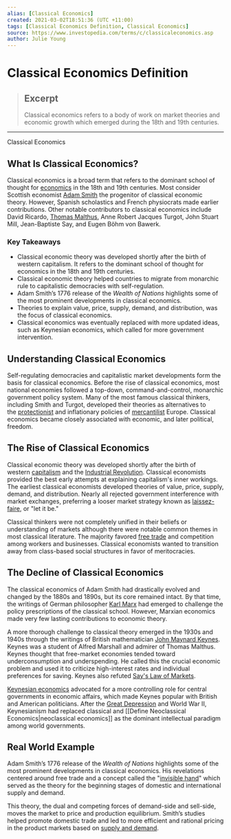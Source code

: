 ```yaml
---
alias: [Classical Economics]
created: 2021-03-02T18:51:36 (UTC +11:00)
tags: [Classical Economics Definition, Classical Economics]
source: https://www.investopedia.com/terms/c/classicaleconomics.asp
author: Julie Young
---
```


# Classical Economics Definition

> ## Excerpt
> Classical economics refers to a body of work on market theories and economic growth which emerged during the 18th and 19th centuries.

---

Classical Economics
## What Is Classical Economics?

Classical economics is a broad term that refers to the dominant school of thought for [economics](https://www.investopedia.com/terms/e/economics.asp) in the 18th and 19th centuries. Most consider Scottish economist [Adam Smith](https://www.investopedia.com/updates/adam-smith-economics/) the progenitor of classical economic theory. However, Spanish scholastics and French physiocrats made earlier contributions. Other notable contributors to classical economics include David Ricardo, [Thomas Malthus](https://www.investopedia.com/terms/t/thomas-malthus.asp), Anne Robert Jacques Turgot, John Stuart Mill, Jean-Baptiste Say, and Eugen Böhm von Bawerk.

### Key Takeaways

-   Classical economic theory was developed shortly after the birth of western capitalism. It refers to the dominant school of thought for economics in the 18th and 19th centuries.
-   Classical economic theory helped countries to migrate from monarchic rule to capitalistic democracies with self-regulation.
-   Adam Smith’s 1776 release of the _Wealth of Nations_ highlights some of the most prominent developments in classical economics.
-   Theories to explain value, price, supply, demand, and distribution, was the focus of classical economics.
-   Classical economics was eventually replaced with more updated ideas, such as Keynesian economics, which called for more government intervention.

## Understanding Classical Economics

Self-regulating democracies and capitalistic market developments form the basis for classical economics. Before the rise of classical economics, most national economies followed a top-down, command-and-control, monarchic government policy system. Many of the most famous classical thinkers, including Smith and Turgot, developed their theories as alternatives to the [protectionist](https://www.investopedia.com/terms/p/protectionism.asp) and inflationary policies of [mercantilist](https://www.investopedia.com/terms/m/mercantilism.asp) Europe. Classical economics became closely associated with economic, and later political, freedom.

## The Rise of Classical Economics

Classical economic theory was developed shortly after the birth of western [capitalism](https://www.investopedia.com/terms/c/capitalism.asp) and the [Industrial Revolution](https://www.investopedia.com/terms/i/industrial-revolution.asp). Classical economists provided the best early attempts at explaining capitalism's inner workings. The earliest classical economists developed theories of value, price, supply, demand, and distribution. Nearly all rejected government interference with market exchanges, preferring a looser market strategy known as [laissez-faire](https://www.investopedia.com/terms/l/laissezfaire.asp), or "let it be."

Classical thinkers were not completely unified in their beliefs or understanding of markets although there were notable common themes in most classical literature. The majority favored [free trade](https://www.investopedia.com/terms/f/free-trade.asp) and competition among workers and businesses. Classical economists wanted to transition away from class-based social structures in favor of meritocracies.

## The Decline of Classical Economics

The classical economics of Adam Smith had drastically evolved and changed by the 1880s and 1890s, but its core remained intact. By that time, the writings of German philosopher [Karl Marx](https://www.investopedia.com/terms/k/karl-marx.asp) had emerged to challenge the policy prescriptions of the classical school. However, Marxian economics made very few lasting contributions to economic theory.

A more thorough challenge to classical theory emerged in the 1930s and 1940s through the writings of British mathematician [John Maynard Keynes](https://www.investopedia.com/terms/j/john_maynard_keynes.asp). Keynes was a student of Alfred Marshall and admirer of Thomas Malthus. Keynes thought that free-market economies tended toward underconsumption and underspending. He called this the crucial economic problem and used it to criticize high-interest rates and individual preferences for saving. Keynes also refuted [Say's Law of Markets](https://www.investopedia.com/terms/s/says-law.asp).

[Keynesian economics](https://www.investopedia.com/terms/k/keynesianeconomics.asp) advocated for a more controlling role for central governments in economic affairs, which made Keynes popular with British and American politicians. After the [Great Depression](https://www.investopedia.com/terms/g/great_depression.asp) and World War II, Keynesianism had replaced classical and [[Define Neoclassical Economics|neoclassical economics]] as the dominant intellectual paradigm among world governments.

## Real World Example

Adam Smith’s 1776 release of the _Wealth of Nations_ highlights some of the most prominent developments in classical economics. His revelations centered around free trade and a concept called the "[invisible hand](https://www.investopedia.com/terms/i/invisiblehand.asp)" which served as the theory for the beginning stages of domestic and international supply and demand.

This theory, the dual and competing forces of demand-side and sell-side, moves the market to price and production equilibrium. Smith’s studies helped promote domestic trade and led to more efficient and rational pricing in the product markets based on [supply and demand](https://www.investopedia.com/terms/l/law-of-supply-demand.asp).
